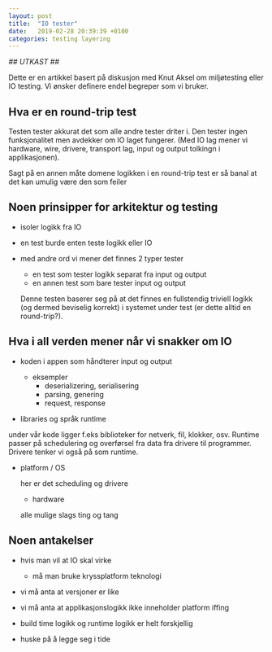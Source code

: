 ```yaml
---
layout: post
title:  "IO tester"
date:   2019-02-28 20:39:39 +0100
categories: testing layering
---
```


*## UTKAST ##*

Dette er en artikkel basert på diskusjon med Knut Aksel om
miljøtesting eller IO testing. Vi ønsker definere endel begreper som
vi bruker.

## Hva er en round-trip test ##

  Testen tester akkurat det som alle andre tester driter i. Den tester
  ingen funksjonalitet men avdekker om IO laget fungerer. (Med IO lag
  mener vi hardware, wire, drivere, transport lag, input og output tolkingn i
  applikasjonen). 

  Sagt på en annen måte domene logikken i en round-trip test er så banal at
  det kan umulig være den som feiler
  
## Noen prinsipper for arkitektur og testing ##

* isoler logikk fra IO

* en test burde enten teste logikk eller IO

* med andre ord vi mener det finnes 2 typer tester

	* en test som tester logikk separat fra input og output
	* en annen test som bare tester input og output
	
	Denne testen baserer seg på at det finnes en fullstendig triviell
	logikk (og dermed beviselig korrekt) i systemet under test (er dette alltid en round-trip?).

   
## Hva i all verden mener når vi snakker om IO ##

* koden i appen som håndterer input og output
	* eksempler
	  - deserializering, serialisering
	  - parsing, genering
	  - request, response

* libraries og språk runtime

under vår kode ligger f.eks biblioteker for netverk, fil, klokker,
osv. Runtime passer på schedulering og overførsel fra data fra
drivere til programmer. Drivere tenker vi også på som runtime.

* platform / OS
	
	her er det scheduling og drivere


	* hardware

	alle mulige slags ting og tang


## Noen antakelser ##

* hvis man vil at IO skal virke

	* må man bruke kryssplatform teknologi

* vi må anta at versjoner er like

* vi må anta at applikasjonslogikk ikke inneholder platform iffing

* build time logikk og runtime logikk er helt forskjellig
  
* huske på å legge seg i tide
